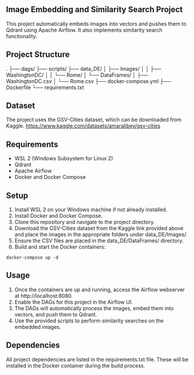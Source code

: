 ## Image Embedding and Similarity Search Project
This project automatically embeds images into vectors and pushes them to Qdrant using Apache Airflow. It also implements similarity search functionality.

## Project Structure
.
├── dags/
├── scripts/
├── data_DE/
│   ├── Images/
│   │   ├── WashingtonDC/
│   │   └── Rome/
│   └── DataFrames/
│       ├── WashingtonDC.csv
│       └── Rome.csv
├── docker-compose.yml
├── Dockerfile
└── requirements.txt

## Dataset
The project uses the GSV-Cities dataset, which can be downloaded from Kaggle. https://www.kaggle.com/datasets/amaralibey/gsv-cities 

## Requirements
- WSL 2 (Windows Subsystem for Linux 2)
- Qdrant
- Apache Airflow
- Docker and Docker Compose

## Setup

1. Install WSL 2 on your Windows machine if not already installed.
2. Install Docker and Docker Compose.
3. Clone this repository and navigate to the project directory.
4. Download the GSV-Cities dataset from the Kaggle link provided above and place the images in the appropriate folders under data_DE/Images/.
5. Ensure the CSV files are placed in the data_DE/DataFrames/ directory.
6. Build and start the Docker containers:


  `docker-compose up -d`

## Usage
1. Once the containers are up and running, access the Airflow webserver at http://localhost:8080.
2. Enable the DAGs for this project in the Airflow UI.
3. The DAGs will automatically process the images, embed them into vectors, and push them to Qdrant.
4. Use the provided scripts to perform similarity searches on the embedded images.

## Dependencies
All project dependencies are listed in the requirements.txt file. These will be installed in the Docker container during the build process.
